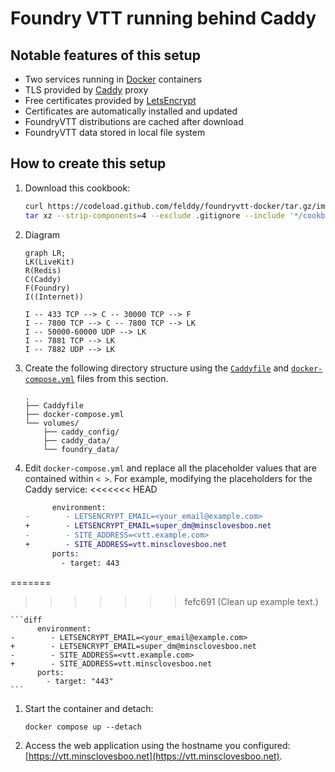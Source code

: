 # Foundry VTT running behind Caddy #

## Notable features of this setup ##

- Two services running in [Docker] containers
- TLS provided by [Caddy] proxy
- Free certificates provided by [LetsEncrypt]
- Certificates are automatically installed and updated
- FoundryVTT distributions are cached after download
- FoundryVTT data stored in local file system

## How to create this setup ##

1. Download this cookbook:

    ```bash
    curl https://codeload.github.com/felddy/foundryvtt-docker/tar.gz/improvement/cookbooks | \
    tar xz --strip-components=4 --exclude .gitignore --include '*/cookbooks/caddy'
    ```

1. Diagram

    ```mermaid
    graph LR;
    LK(LiveKit)
    R(Redis)
    C(Caddy)
    F(Foundry)
    I((Internet))

    I -- 433 TCP --> C -- 30000 TCP --> F
    I -- 7800 TCP --> C -- 7800 TCP --> LK
    I -- 50000-60000 UDP --> LK
    I -- 7881 TCP --> LK
    I -- 7882 UDP --> LK

    ```

1. Create the following directory structure using the [`Caddyfile`](Caddyfile) and
[`docker-compose.yml`](docker-compose.yml) files from this section.

    ```console
    .
    ├── Caddyfile
    ├── docker-compose.yml
    └── volumes/
        ├── caddy_config/
        ├── caddy_data/
        └── foundry_data/
    ```

1. Edit `docker-compose.yml` and replace all the placeholder values that are
contained within `< >`.  For example, modifying the placeholders for the Caddy service:
<<<<<<< HEAD

    ```diff
          environment:
    -        - LETSENCRYPT_EMAIL=<your_email@example.com>
    +        - LETSENCRYPT_EMAIL=super_dm@minsclovesboo.net
    -        - SITE_ADDRESS=<vtt.example.com>
    +        - SITE_ADDRESS=vtt.minsclovesboo.net
          ports:
            - target: 443
    ```
=======
>>>>>>> fefc691 (Clean up example text.)

    ```diff
          environment:
    -        - LETSENCRYPT_EMAIL=<your_email@example.com>
    +        - LETSENCRYPT_EMAIL=super_dm@minsclovesboo.net
    -        - SITE_ADDRESS=<vtt.example.com>
    +        - SITE_ADDRESS=vtt.minsclovesboo.net
          ports:
            - target: "443"
    ```

1. Start the container and detach:

    ```console
    docker compose up --detach
    ```

1. Access the web application using the hostname you configured:
[https://vtt.minsclovesboo.net](https://vtt.minsclovesboo.net).

[caddy]: https://caddyserver.com
[docker]: https://docs.docker.com
[foundryvtt]: https://foundryvtt.com
[letsencrypt]: https://letsencrypt.org
